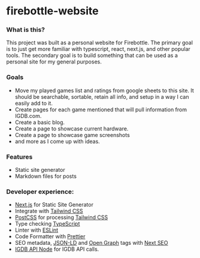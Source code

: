# firebottle-website

### What is this?
This project was built as a personal website for Firebottle. The primary goal is to just get more familiar with typescript, react, next.js, and other popular tools. The secondary goal is to build something that can be used as a personal site for my general purposes.

### Goals
- Move my played games list and ratings from google sheets to this site. It should be searchable, sortable, retain all info, and setup in a way I can easily add to it.
- Create pages for each game mentioned that will pull information from IGDB.com.
- Create a basic blog.
- Create a page to showcase current hardware.
- Create a page to showcase game screenshots
- and more as I come up with ideas.

### Features
- Static site generator
- Markdown files for posts

### Developer experience:

- [Next.js](https://nextjs.org) for Static Site Generator
- Integrate with [Tailwind CSS](https://tailwindcss.com)
- [PostCSS](https://postcss.org) for processing [Tailwind CSS](https://tailwindcss.com)
- Type checking [TypeScript](https://www.typescriptlang.org)
- Linter with [ESLint](https://eslint.org)
- Code Formatter with [Prettier](https://prettier.io)
- SEO metadata, [JSON-LD](https://developers.google.com/search/docs/guides/intro-structured-data) and [Open Graph](https://ogp.me/) tags with [Next SEO](https://github.com/garmeeh/next-seo)
- [IGDB API Node](https://www.npmjs.com/package/igdb-api-node) for IGDB API calls.
